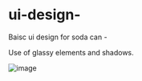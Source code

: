 # ui-design-

Baisc ui design for soda can -

Use of glassy elements and shadows.

![image](https://github.com/user-attachments/assets/816c56e8-5f52-438b-837d-cd92dd94ae4c)

